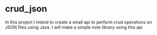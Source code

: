 # crud_json
In this project I intend to create a small api to perform crud operations on JSON files using Java.
I will make a simple note library using this api

